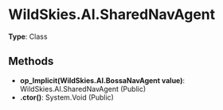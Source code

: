 ﻿# WildSkies.AI.SharedNavAgent

**Type**: Class

## Methods

- **op_Implicit(WildSkies.AI.BossaNavAgent value)**: WildSkies.AI.SharedNavAgent (Public)
- **.ctor()**: System.Void (Public)

